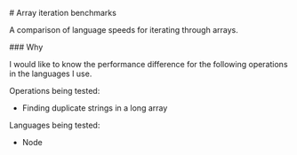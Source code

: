 # Array iteration benchmarks

A comparison of language speeds for iterating through arrays.

### Why

I would like to know the performance difference for the following operations in the languages I use.

Operations being tested:

+ Finding duplicate strings in a long array

Languages being tested:

+ Node
